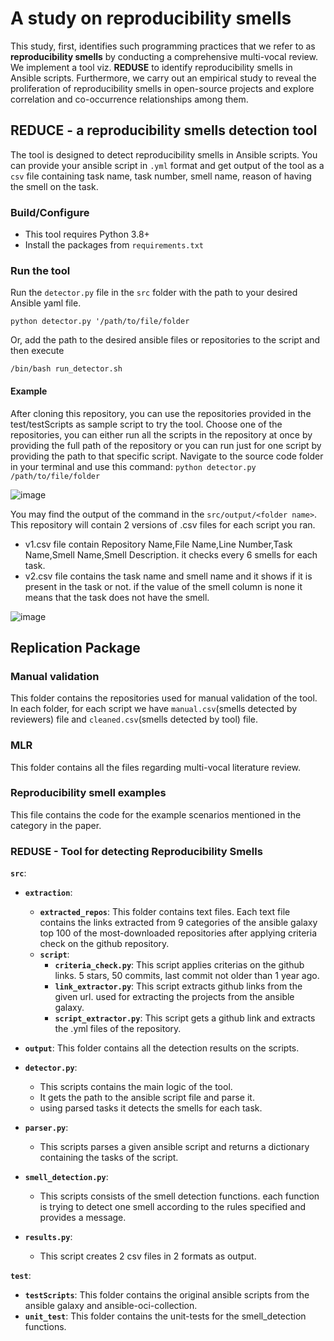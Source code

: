 # A study on reproducibility smells
This study, first, identifies such programming practices
that we refer to as **reproducibility smells** by conducting a comprehensive multi-vocal review. We implement a
tool viz. **REDUSE** to identify reproducibility smells in Ansible scripts. Furthermore, we carry out an empirical
study to reveal the proliferation of reproducibility smells in open-source projects and explore correlation and
co-occurrence relationships among them.

## REDUCE - a reproducibility smells detection tool
The tool is designed to detect reproducibility smells in Ansible scripts.
You can provide your ansible script in `.yml` format and get output of the tool as a `csv` file containing task name, task number, smell name, reason of having the smell on  the task.

### Build/Configure
- This tool requires Python 3.8+
- Install the packages from `requirements.txt`

### Run the tool
Run the `detector.py` file in the `src` folder with the path to your desired Ansible yaml file.
```shell
python detector.py '/path/to/file/folder
```
Or, add the path to the desired ansible files or repositories to the script and then execute
```shell
/bin/bash run_detector.sh
```

#### Example
After cloning this repository, you can use the repositories provided in the test/testScripts as sample script to try the tool. Choose one of the repositories, you can either run all the scripts in the repository at once by providing the full path of the repository or you can run just for one script by providing the path to that specific script. Navigate to the source code folder in your terminal and use this command: `python detector.py /path/to/file/folder`

![image](https://github.com/SMART-Dal/Ansible-Reproducibility/assets/36522329/6ac58f18-4817-4d21-a574-32a19e3337d5)

You may find the output of the command in the `src/output/<folder name>`. This repository will contain 2 versions of .csv files for each script you ran.
- v1.csv file contain Repository Name,File Name,Line Number,Task Name,Smell Name,Smell Description. it checks every 6 smells for each task.
- v2.csv file contains the task name and smell name and it shows if it is present in the task or not. if the value of the smell column is none it means that the task does not have the smell.

![image](https://github.com/SMART-Dal/Ansible-Reproducibility/assets/36522329/23ee2a9c-0ff7-497f-8e9d-8e8497fe6a47)

## Replication Package
### Manual validation
This folder contains the repositories used for manual validation of the tool. In each folder, for each script we have `manual.csv`(smells detected by reviewers) file and `cleaned.csv`(smells detected by tool) file.

### MLR
This folder contains all the files regarding multi-vocal literature review.

### Reproducibility smell examples
This file contains the code for the example scenarios mentioned in the category in the paper.

### REDUSE - Tool for detecting Reproducibility Smells
**`src`**:
- **`extraction`**:
  - **`extracted_repos`**: 
      This folder contains text files. 
      Each text file contains the links extracted from 9 categories of the 
      ansible galaxy top 100 of the most-downloaded repositories after applying criteria check on the github repository.
  - **`script`**:
      - **`criteria_check.py`**:
        This script applies criterias on the github links. 
        5 stars, 50 commits, last commit not older than 1 year ago.
      - **`link_extractor.py`**:
        This script extracts github links from the given url. 
        used for extracting the projects from the ansible galaxy.
      - **`script_extractor.py`**:
        This script gets a github link and extracts the .yml files of the repository.

- **`output`**:
  This folder contains all the detection results on the scripts.

- **`detector.py`**: 
    - This scripts contains the main logic of the tool.
    - It gets the path to the ansible script file and parse it.
    - using parsed tasks it detects the smells for each task.
- **`parser.py`**: 
    - This scripts parses a given ansible script and returns a dictionary containing the tasks of the script.
- **`smell_detection.py`**: 
    - This scripts consists of the smell detection functions. 
      each function is trying to detect one smell according to the rules specified and provides a message.
- **`results.py`**:
    - This script creates 2 csv files in 2 formats as output. 
    
**`test`**:
- **`testScripts`**:
  This folder contains the original ansible scripts from the ansible galaxy and ansible-oci-collection.
- **`unit_test`**:
  This folder contains the unit-tests for the smell_detection functions.
